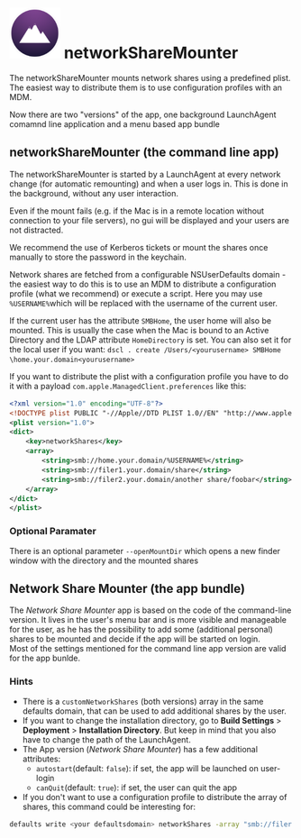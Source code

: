 # <img src="networkShareMounter.png" alt="drawing" width="90px"/> networkShareMounter

The networkShareMounter mounts network shares using a predefined plist. The easiest way to distribute them is to use configuration profiles with an MDM.

Now there are two "versions" of the app, one background LaunchAgent comamnd line application and a menu based app bundle

## networkShareMounter (the command line app)

The networkShareMounter is started by a LaunchAgent at every network change (for automatic remounting) and when a user logs in. This is done in the background, without any user interaction.

Even if the mount fails (e.g. if the Mac is in a remote location without connection to your file servers), no gui will be displayed and your users are not distracted. 

We recommend the use of Kerberos tickets or mount the shares once manually to store the password in the keychain. 

Network shares are fetched from a configurable NSUserDefaults domain - the easiest way to do this is to use an MDM to distribute a configuration profile (what we recommend) or execute a script. Here you may use `%USERNAME%`which will be replaced with the username of the current user. 

If the current user has the attribute `SMBHome`, the user home will also be mounted. This is usually the case when the Mac is bound to an Active Directory and the LDAP attribute `HomeDirectory` is set. You can also set it for the local user if you want: `dscl . create /Users/<yourusername> SMBHome \home.your.domain<yourusername>`

If you want to distribute the plist with a configuration profile you have to do it with a payload `com.apple.ManagedClient.preferences` like this:

```xml
<?xml version="1.0" encoding="UTF-8"?>
<!DOCTYPE plist PUBLIC "-//Apple//DTD PLIST 1.0//EN" "http://www.apple.com/DTDs/PropertyList-1.0.dtd">
<plist version="1.0">
<dict>
	<key>networkShares</key>
	<array>
		<string>smb://home.your.domain/%USERNAME%</string>
		<string>smb://filer1.your.domain/share</string>
		<string>smb://filer2.your.domain/another share/foobar</string>
	</array>
</dict>
</plist>
```

### Optional Paramater
There is an optional parameter `--openMountDir` which opens a new finder window with the directory and the mounted shares

## Network Share Mounter (the app bundle)

The *Network Share Mounter* app is based on the code of the command-line version. It lives in the user's menu bar and is more visible and manageable for the user, as he has the possibility to add some (additional personal) shares to be mounted and decide if the app will be started on login.   
Most of the settings mentioned for the command line app version are valid for the app bunlde.

### Hints

- There is a `customNetworkShares` (both versions) array in the same defaults domain, that can be used to add additional shares by the user. 
- If you want to change the installation directory, go to **Build Settings** > **Deployment** > **Installation Directory**. But keep in mind that you also have to change the path of the LaunchAgent. 
- The App version (*Network Share Mounter*) has a few additional attributes:
   - `autostart`(default: `false`): if set, the app will be launched on user-login
   - `canQuit`(default: `true`): if set, the user can quit the app
- If you don't want to use a configuration profile to distribute the array of shares, this command could be interesting for: 

```sh
defaults write <your defaultsdomain> networkShares -array "smb://filer.your.domain/share" "smb://filer2.your.domain/home/Another Share/foobar" "smb://home.your.domain/%USERNAME%"
```

